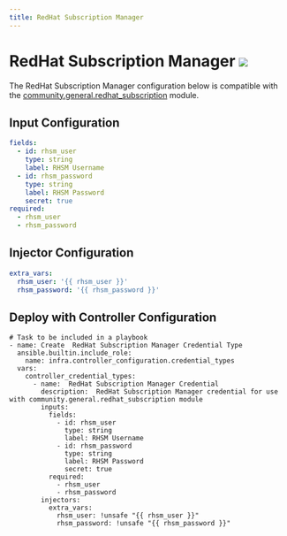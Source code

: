 ```yaml
---
title: RedHat Subscription Manager
---
```

# RedHat Subscription Manager <img src="/icons/redhat.png" class="title-icon">

The RedHat Subscription Manager configuration below is compatible with the [community.general.redhat_subscription](https://docs.ansible.com/ansible/latest/collections/community/general/redhat_subscription_module.html#ansible-collections-community-general-redhat-subscription-module) module.

## Input Configuration
```yaml
fields:
  - id: rhsm_user
    type: string
    label: RHSM Username
  - id: rhsm_password
    type: string
    label: RHSM Password
    secret: true
required:
  - rhsm_user
  - rhsm_password
```

## Injector Configuration
```yaml
extra_vars:
  rhsm_user: '{{ rhsm_user }}'
  rhsm_password: '{{ rhsm_password }}'
```

## Deploy with Controller Configuration

```
# Task to be included in a playbook
- name: Create  RedHat Subscription Manager Credential Type
  ansible.builtin.include_role:
    name: infra.controller_configuration.credential_types
  vars:
    controller_credential_types:
      - name:  RedHat Subscription Manager Credential
        description:  RedHat Subscription Manager credential for use with community.general.redhat_subscription module
        inputs:
          fields:
            - id: rhsm_user
              type: string
              label: RHSM Username
            - id: rhsm_password
              type: string
              label: RHSM Password
              secret: true
          required:
            - rhsm_user
            - rhsm_password
        injectors:
          extra_vars:
            rhsm_user: !unsafe "{{ rhsm_user }}"
            rhsm_password: !unsafe "{{ rhsm_password }}"
```